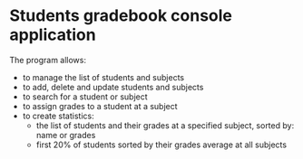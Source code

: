 # Students gradebook console application

The program allows:
 - to manage the list of students and subjects
 - to add, delete and update students and subjects
 - to search for a student or subject
 - to assign grades to a student at a subject
 - to create statistics:
     - the list of students and their grades at a specified subject, sorted by: name or grades
     - first 20% of students sorted by their grades average at all subjects